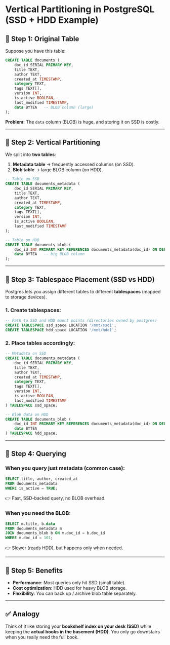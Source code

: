 # Vertical Partitioning in PostgreSQL (SSD + HDD Example)

## 🔑 Step 1: Original Table
Suppose you have this table:

```sql
CREATE TABLE documents (
    doc_id SERIAL PRIMARY KEY,
    title TEXT,
    author TEXT,
    created_at TIMESTAMP,
    category TEXT,
    tags TEXT[],
    version INT,
    is_active BOOLEAN,
    last_modified TIMESTAMP,
    data BYTEA   -- BLOB column (large)
);
```

**Problem:** The `data` column (BLOB) is huge, and storing it on SSD is costly.

---

## 🔑 Step 2: Vertical Partitioning
We split into **two tables**:

1. **Metadata table** → frequently accessed columns (on SSD).  
2. **Blob table** → large BLOB column (on HDD).  

```sql
-- Table on SSD
CREATE TABLE documents_metadata (
    doc_id SERIAL PRIMARY KEY,
    title TEXT,
    author TEXT,
    created_at TIMESTAMP,
    category TEXT,
    tags TEXT[],
    version INT,
    is_active BOOLEAN,
    last_modified TIMESTAMP
);

-- Table on HDD
CREATE TABLE documents_blob (
    doc_id INT PRIMARY KEY REFERENCES documents_metadata(doc_id) ON DELETE CASCADE,
    data BYTEA   -- big BLOB column
);
```

---

## 🔑 Step 3: Tablespace Placement (SSD vs HDD)
Postgres lets you assign different tables to different **tablespaces** (mapped to storage devices).  

### 1. Create tablespaces:
```sql
-- Path to SSD and HDD mount points (directories owned by postgres)
CREATE TABLESPACE ssd_space LOCATION '/mnt/ssd1';
CREATE TABLESPACE hdd_space LOCATION '/mnt/hdd1';
```

### 2. Place tables accordingly:
```sql
-- Metadata on SSD
CREATE TABLE documents_metadata (
    doc_id SERIAL PRIMARY KEY,
    title TEXT,
    author TEXT,
    created_at TIMESTAMP,
    category TEXT,
    tags TEXT[],
    version INT,
    is_active BOOLEAN,
    last_modified TIMESTAMP
) TABLESPACE ssd_space;

-- Blob data on HDD
CREATE TABLE documents_blob (
    doc_id INT PRIMARY KEY REFERENCES documents_metadata(doc_id) ON DELETE CASCADE,
    data BYTEA
) TABLESPACE hdd_space;
```

---

## 🔑 Step 4: Querying
### When you query **just metadata** (common case):
```sql
SELECT title, author, created_at
FROM documents_metadata
WHERE is_active = TRUE;
```
👉 Fast, SSD-backed query, no BLOB overhead.  

### When you need the BLOB:
```sql
SELECT m.title, b.data
FROM documents_metadata m
JOIN documents_blob b ON m.doc_id = b.doc_id
WHERE m.doc_id = 101;
```
👉 Slower (reads HDD), but happens only when needed.

---

## 🔑 Step 5: Benefits
- **Performance**: Most queries only hit SSD (small table).  
- **Cost optimization**: HDD used for heavy BLOB storage.  
- **Flexibility**: You can back up / archive blob table separately.  

---

## ✅ Analogy
Think of it like storing your **bookshelf index on your desk (SSD)** while keeping the **actual books in the basement (HDD)**. You only go downstairs when you really need the full book.
